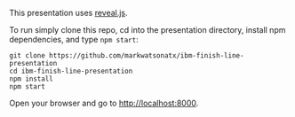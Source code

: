 This presentation uses [reveal.js](http://lab.hakim.se/reveal-js/). 

To run simply clone this repo, cd into the presentation directory, install npm dependencies, and type `npm start`:

```
git clone https://github.com/markwatsonatx/ibm-finish-line-presentation
cd ibm-finish-line-presentation
npm install
npm start
```

Open your browser and go to [http://localhost:8000](http://localhost:8000).
